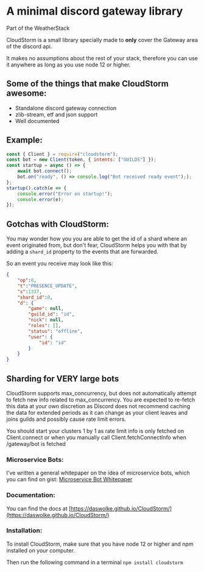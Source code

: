 # A minimal discord gateway library

Part of the WeatherStack

CloudStorm is a small library specially made to **only** cover the Gateway area of the discord api.

It makes no assumptions about the rest of your stack, therefore you can use it anywhere as long as you use node 12 or higher.

## Some of the things that make CloudStorm awesome:
- Standalone discord gateway connection
- zlib-stream, etf and json support
- Well documented

## Example:
```js
const { Client } = require("cloudstorm");
const bot = new Client(token, { intents: ["GUILDS"] });
const startup = async () => {
	await bot.connect();
	bot.on("ready", () => console.log("Bot received ready event"););
};
startup().catch(e => {
	console.error("Error on startup!");
	console.error(e);
});
```

## Gotchas with CloudStorm:
You may wonder how you you are able to get the id of a shard where an event originated from, but don't fear, CloudStorm helps you with that by adding a `shard_id` property to the events that are forwarded.

So an event you receive may look like this:
```json
{
	"op":0,
	"t":"PRESENCE_UPDATE",
	"s":1337,
	"shard_id":0,
	"d": {
		"game": null,
		"guild_id": "id",
		"nick": null,
		"roles": [],
		"status": "offline",
		"user": {
			"id": "id"
		}
	}
}
```

## Sharding for VERY large bots
CloudStorm supports max_concurrency, but does not automatically attempt to fetch new info related to max_concurrency. You are expected to re-fetch this data at your own discretion as Discord does not recommend caching the data for extended periods as it can change as your client leaves and joins guilds and possibly cause rate limit errors.

You should start your clusters 1 by 1 as rate limit info is only fetched on Client.connect or when you manually call Client.fetchConnectInfo when /gateway/bot is fetched

### Microservice Bots:
I've written a general whitepaper on the idea of microservice bots, which you can find on gist: [Microservice Bot Whitepaper](https://gist.github.com/DasWolke/c9d7dfe6a78445011162a12abd32091d)

### Documentation:
You can find the docs at [https://daswolke.github.io/CloudStorm/](https://daswolke.github.io/CloudStorm/)

### Installation:
To install CloudStorm, make sure that you have node 12 or higher and npm installed on your computer.

Then run the following command in a terminal `npm install cloudstorm`
